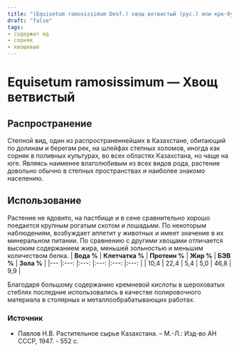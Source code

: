 ```yaml
---
title: "(Equisetum ramosissimum Desf.) хвощ ветвистый (рус.) или крк-буун (каз.)"
draft: "false"
tags:
- содержит яд
- сорняк
- хвощевые
--- 
```

# Equisetum ramosissimum — Хвощ ветвистый
## Распространение
Степной вид, один из распространеннейших в Казахстане, обитающий по долинам и берегам рек, на шлейфах степных холомов, иногда как сорняк в поливных культурах, во всех областях Казахстана, но чаще на юге. Являясь наименее влаголюбивым из всех видов рода, растение довольно обычно в степных пространствах и наиболее знакомо населению.
## Использование
Растение не ядовито, на пастбище и в сене сравнительно хорошо поедается крупным рогатым скотом и лошадьми. По некоторым наблюдениям, возбуждает аппетит у животных и имеет значение в их минеральном питании. По сравнению с другими хвощами отличается высоким содержанием жира, меньшей зольностью и меньшим количеством белка.
| **Вода %** 	| **Клетчатка %** 	| **Протеин %** 	| **Жир %** 	| **БЭВ %** 	| **Зола %** 	|
|---	|:---:	|:---:	|:---:	|:---:	|:---:	|
| 10,4 	| 22,4 	| 5,4 	| 5,0 	| 46,8 	| 9,9 	|

Благодаря большому содержанию кремневой кислоты в шероховатых стеблях последние использовались в качестве полировочного материала в столярных и металлообрабатывающих работах.
### Источник
* Павлов Н.В. Растительное сырье Казахстана. – М.-Л.: Изд-во АН СССР, 1947. - 552 с.
